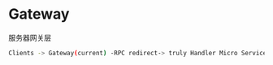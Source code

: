 # Gateway

服务器网关层


~~~sh
Clients -> Gateway(current) -RPC redirect-> truly Handler Micro Services
~~~
